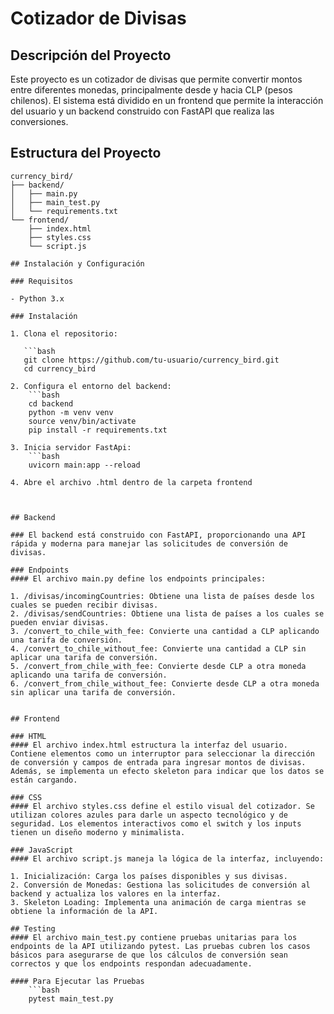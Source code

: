 # Cotizador de Divisas

## Descripción del Proyecto

Este proyecto es un cotizador de divisas que permite convertir montos entre diferentes monedas, principalmente desde y hacia CLP (pesos chilenos). El sistema está dividido en un frontend que permite la interacción del usuario y un backend construido con FastAPI que realiza las conversiones.

## Estructura del Proyecto

```plaintext
currency_bird/
├── backend/
│   ├── main.py
│   ├── main_test.py
│   └── requirements.txt
└── frontend/
    ├── index.html
    ├── styles.css
    └── script.js

## Instalación y Configuración

### Requisitos

- Python 3.x

### Instalación

1. Clona el repositorio:

   ```bash
   git clone https://github.com/tu-usuario/currency_bird.git
   cd currency_bird

2. Configura el entorno del backend:
    ```bash
    cd backend
    python -m venv venv
    source venv/bin/activate 
    pip install -r requirements.txt

3. Inicia servidor FastApi:
    ```bash
    uvicorn main:app --reload

4. Abre el archivo .html dentro de la carpeta frontend



## Backend

### El backend está construido con FastAPI, proporcionando una API rápida y moderna para manejar las solicitudes de conversión de divisas.

### Endpoints
#### El archivo main.py define los endpoints principales:

1. /divisas/incomingCountries: Obtiene una lista de países desde los cuales se pueden recibir divisas.
2. /divisas/sendCountries: Obtiene una lista de países a los cuales se pueden enviar divisas.
3. /convert_to_chile_with_fee: Convierte una cantidad a CLP aplicando una tarifa de conversión.
4. /convert_to_chile_without_fee: Convierte una cantidad a CLP sin aplicar una tarifa de conversión.
5. /convert_from_chile_with_fee: Convierte desde CLP a otra moneda aplicando una tarifa de conversión.
6. /convert_from_chile_without_fee: Convierte desde CLP a otra moneda sin aplicar una tarifa de conversión.


## Frontend

### HTML
#### El archivo index.html estructura la interfaz del usuario. Contiene elementos como un interruptor para seleccionar la dirección de conversión y campos de entrada para ingresar montos de divisas. Además, se implementa un efecto skeleton para indicar que los datos se están cargando.

### CSS
#### El archivo styles.css define el estilo visual del cotizador. Se utilizan colores azules para darle un aspecto tecnológico y de seguridad. Los elementos interactivos como el switch y los inputs tienen un diseño moderno y minimalista.

### JavaScript
#### El archivo script.js maneja la lógica de la interfaz, incluyendo:

1. Inicialización: Carga los países disponibles y sus divisas.
2. Conversión de Monedas: Gestiona las solicitudes de conversión al backend y actualiza los valores en la interfaz.
3. Skeleton Loading: Implementa una animación de carga mientras se obtiene la información de la API.

## Testing
#### El archivo main_test.py contiene pruebas unitarias para los endpoints de la API utilizando pytest. Las pruebas cubren los casos básicos para asegurarse de que los cálculos de conversión sean correctos y que los endpoints respondan adecuadamente.

#### Para Ejecutar las Pruebas
    ```bash
    pytest main_test.py
